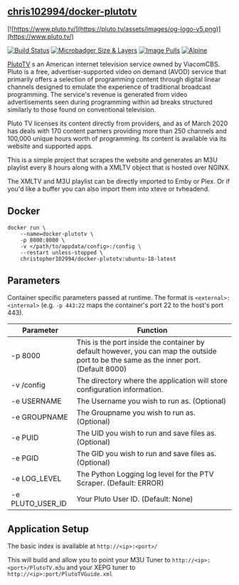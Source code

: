 ## [chris102994/docker-plutotv](https://github.com/chris102994/docker-plutotv)

[![https://www.pluto.tv/](https://pluto.tv/assets/images/og-logo-v5.png)](https://www.pluto.tv/)

[![Build Status](https://travis-ci.com/chris102994/docker-plutotv.svg?branch=master)](https://travis-ci.com/chris102994/docker-plutotv)
[![Microbadger Size & Layers](https://images.microbadger.com/badges/image/christopher102994/docker-plutotv.svg)](https://microbadger.com/images/christopher102994/docker-plutotv)
[![Image Pulls](https://img.shields.io/docker/pulls/christopher102994/docker-plutotv)](https://hub.docker.com/repository/docker/christopher102994/docker-plutotv)
[![Alpine](https://images.microbadger.com/badges/version/christopher102994/docker-plutotv:ubuntu-18-latest.svg)](https://microbadger.com/images/christopher102994/docker-plutotv:ubuntu-18-latest)


[PlutoTV](https://www.PlutoTV.com/) s an American internet television service owned by ViacomCBS. Pluto is a free, advertiser-supported video on demand (AVOD) service that primarily offers a selection of programming content through digital linear channels designed to emulate the experience of traditional broadcast programming. The service's revenue is generated from video advertisements seen during programming within ad breaks structured similarly to those found on conventional television.

Pluto TV licenses its content directly from providers, and as of March 2020 has deals with 170 content partners providing more than 250 channels and 100,000 unique hours worth of programming. Its content is available via its website and supported apps.

This is a simple project that scrapes the website and generates an M3U playlist every 8 hours along with a XMLTV object that is hosted over NGINX.

The XMLTV and M3U playlist can be directly imported to Emby or Plex. Or if you'd like a buffer you can also import them into xteve or tvheadend. 


## Docker
```
docker run \
	--name=docker-plutotv \
	-p 8000:8000 \
	-v </path/to/appdata/config>:/config \
	--restart unless-stopped \
	christopher102994/docker-plutotv:ubuntu-18-latest
```

## Parameters
Container specific parameters passed at runtime. The format is `<external>:<internal>` (e.g. `-p 443:22` maps the container's port 22 to the host's port 443).

| Parameter | Function |
| -------- | -------- |
| -p 8000 | This is the port inside the container by default however, you can map the outside port to be the same as the inner port. (Default 8000)  |
| -v /config | The directory where the application will store configuration information. |
| -e USERNAME | The Username you wish to run as. (Optional) |
| -e GROUPNAME | The Groupname you wish to run as. (Optional) |
| -e PUID | The UID you wish to run and save files as. (Optional) |
| -e PGID | The GID you wish to run and save files as. (Optional) |
| -e LOG_LEVEL | The Python Logging log level for the PTV Scraper. (Default: ERROR) |
| -e PLUTO_USER_ID | Your Pluto User ID. (Default: None) |
## Application Setup

The basic index is available at `http://<ip>:<port>/`

This will build and allow you to point your M3U Tuner to `http://<ip>:<port>/PlutoTV.m3u`
and your XEPG tuner to `http://<ip>:port/PlutoTVGuide.xml`
